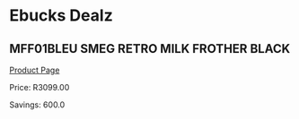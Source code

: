 
# Ebucks Dealz
## MFF01BLEU SMEG RETRO MILK FROTHER BLACK
[Product Page](https://www.ebucks.com/web/shop/productSelected.do?prodId=1158895146&catId=1196428103)

Price: R3099.00

Savings: 600.0


	